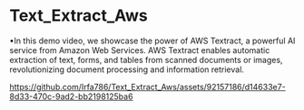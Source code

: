 # Text_Extract_Aws
▪In this demo video, we showcase the power of AWS Textract, a powerful AI service from Amazon Web Services. AWS Textract enables automatic extraction of text, forms, and tables from scanned documents or images, revolutionizing document processing and information retrieval.



https://github.com/Irfa786/Text_Extract_Aws/assets/92157186/d14633e7-8d33-470c-9ad2-bb2198125ba6

